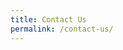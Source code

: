 ```yaml
---
title: Contact Us
permalink: /contact-us/
---
```


<script type="text/javascript" src="https://odamae.io/form/js/light.js">
</script>

<form id="odamae-contact-form" method="post" style="display: none">
<div class="container">
    <div class="odamae-row">
    <input type="text" class="odamae-input" name="name" id="name" value="" placeholder="Name" />
    <input type="text" class="odamae-input" name="contact" id="contact" value="" placeholder="Email" />
    <textarea class="odamae-textarea" name="message" id="message" placeholder="Enter your message" rows="6"></textarea>
    </div>
    <div class="odamae-row visual-captcha"></div>
    <div class="odamae-row actions">
    <input type="submit" class="odamae-button odamae-submit" value="Send Message" onclick="odamaeSubmit(this)" data-apikey="odamae.io_5355c61d7c6cd69cd20ff482a89fe6f0_fed6" />
    </div>
</div>
</form>